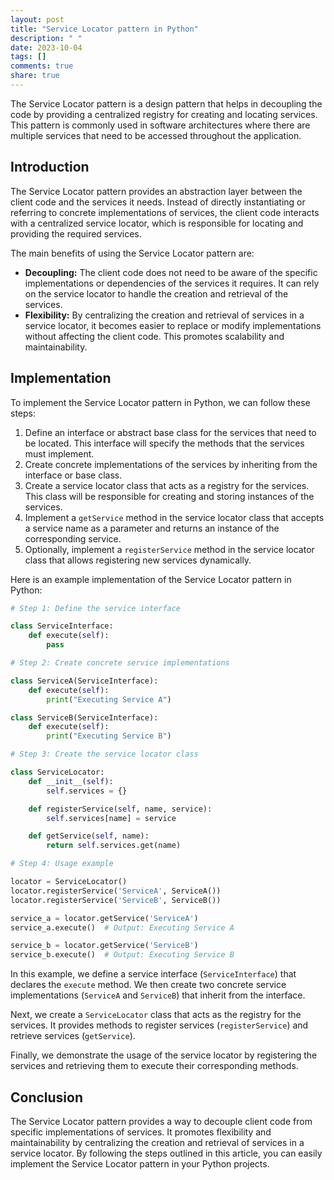 ```yaml
---
layout: post
title: "Service Locator pattern in Python"
description: " "
date: 2023-10-04
tags: []
comments: true
share: true
---
```


The Service Locator pattern is a design pattern that helps in decoupling the code by providing a centralized registry for creating and locating services. This pattern is commonly used in software architectures where there are multiple services that need to be accessed throughout the application.

## Introduction

The Service Locator pattern provides an abstraction layer between the client code and the services it needs. Instead of directly instantiating or referring to concrete implementations of services, the client code interacts with a centralized service locator, which is responsible for locating and providing the required services.

The main benefits of using the Service Locator pattern are:

- **Decoupling:** The client code does not need to be aware of the specific implementations or dependencies of the services it requires. It can rely on the service locator to handle the creation and retrieval of the services.
- **Flexibility:** By centralizing the creation and retrieval of services in a service locator, it becomes easier to replace or modify implementations without affecting the client code. This promotes scalability and maintainability.

## Implementation

To implement the Service Locator pattern in Python, we can follow these steps:

1. Define an interface or abstract base class for the services that need to be located. This interface will specify the methods that the services must implement.
2. Create concrete implementations of the services by inheriting from the interface or base class.
3. Create a service locator class that acts as a registry for the services. This class will be responsible for creating and storing instances of the services.
4. Implement a `getService` method in the service locator class that accepts a service name as a parameter and returns an instance of the corresponding service.
5. Optionally, implement a `registerService` method in the service locator class that allows registering new services dynamically.

Here is an example implementation of the Service Locator pattern in Python:

```python
# Step 1: Define the service interface

class ServiceInterface:
    def execute(self):
        pass

# Step 2: Create concrete service implementations

class ServiceA(ServiceInterface):
    def execute(self):
        print("Executing Service A")

class ServiceB(ServiceInterface):
    def execute(self):
        print("Executing Service B")

# Step 3: Create the service locator class

class ServiceLocator:
    def __init__(self):
        self.services = {}

    def registerService(self, name, service):
        self.services[name] = service

    def getService(self, name):
        return self.services.get(name)

# Step 4: Usage example

locator = ServiceLocator()
locator.registerService('ServiceA', ServiceA())
locator.registerService('ServiceB', ServiceB())

service_a = locator.getService('ServiceA')
service_a.execute()  # Output: Executing Service A

service_b = locator.getService('ServiceB')
service_b.execute()  # Output: Executing Service B
```

In this example, we define a service interface (`ServiceInterface`) that declares the `execute` method. We then create two concrete service implementations (`ServiceA` and `ServiceB`) that inherit from the interface.

Next, we create a `ServiceLocator` class that acts as the registry for the services. It provides methods to register services (`registerService`) and retrieve services (`getService`).

Finally, we demonstrate the usage of the service locator by registering the services and retrieving them to execute their corresponding methods.

## Conclusion

The Service Locator pattern provides a way to decouple client code from specific implementations of services. It promotes flexibility and maintainability by centralizing the creation and retrieval of services in a service locator. By following the steps outlined in this article, you can easily implement the Service Locator pattern in your Python projects.